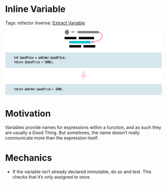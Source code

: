 # Inline Variable

Tags: refactor
Inverse: [Extract Variable](../Extract%20Variable/Extract%20Variable.md)

![](img.png)

# Motivation

Variables provide names for expressions within a function, and as such they are usually a Good Thing. But sometimes, the name doesn’t really communicate more than the expression itself.

# Mechanics

- If the variable isn’t already declared immutable, do so and test. This checks that it’s only assigned to once.